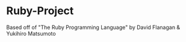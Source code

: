 # Ruby-Project

Based off of "The Ruby Programming Language" by David Flanagan & Yukihiro Matsumoto
